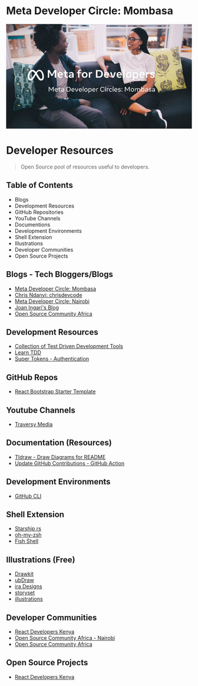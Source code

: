 # Meta Developer Circle: Mombasa

![group-cover-image](assets/metamsa.jpg)

# Developer Resources

> Open Source pool of resources useful to developers.

## Table of Contents

- Blogs
- Development Resources
- GitHub Repositories
- YouTube Channels
- Documentions
- Development Environments
- Shell Extension
- Illustrations
- Developer Communities
- Open Source Projects

<!--  -->

## Blogs - Tech Bloggers/Blogs

- [Meta Developer Circle: Mombasa](https://dev.to/devcmombasa)
- [Chris Ndanyi: chrisdevcode](https://chrisdevcode.hashnode.dev/)
- [Meta Developer Circle: Nairobi](https://medium.com/devcnairobi)
- [Joan Ingari's Blog](https://dev.to/awinja_j)
- [Open Source Community Africa](https://blog.oscafrica.org/)

## Development Resources

- [Collection of Test Driven Development Tools](https://github.com/unicodeveloper/awesome-tdd)
- [Learn TDD](https://github.com/dwyl/learn-tdd)
-  [Super Tokens - Authentication](https://supertokens.com/)

## GitHub Repos

- [React Bootstrap Starter Template](https://github.com/achingachris/react-bootstrap-starter)

## Youtube Channels

- [Traversy Media](https://www.youtube.com/c/TraversyMedia)

## Documentation (Resources)

- [Tldraw - Draw Diagrams for README](https://github.com/tldraw/tldraw)
- [Update GitHub Contributions - GitHub Action](https://github.com/minicli/action-contributors)

## Development Environments

- [GitHub CLI](https://cli.github.com/)

## Shell Extension

- [Starship rs](https://starship.rs/)
- [oh-my-zsh](https://ohmyz.sh/)
- [Fish Shell](https://fishshell.com/)

## Illustrations (Free)

- [Drawkit](https://drawkit.com/)
- [ubDraw](https://undraw.co/)
- [ira Designs](https://iradesign.io/)
- [storyset](https://storyset.com/)
- [illustrations](https://illlustrations.co/)

## Developer Communities
- [React Developers Kenya](https://twitter.com/reactdevske)
- [Open Source Community Africa - Nairobi](https://twitter.com/osca_nairobi)
- [Open Source Community Africa](https://oscafrica.org/)


## Open Source Projects
- [React Developers Kenya](https://github.com/reactdeveloperske)
